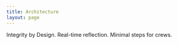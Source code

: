 ```yaml
---
title: Architecture
layout: page
---
```


Integrity by Design. Real-time reflection. Minimal steps for crews.
